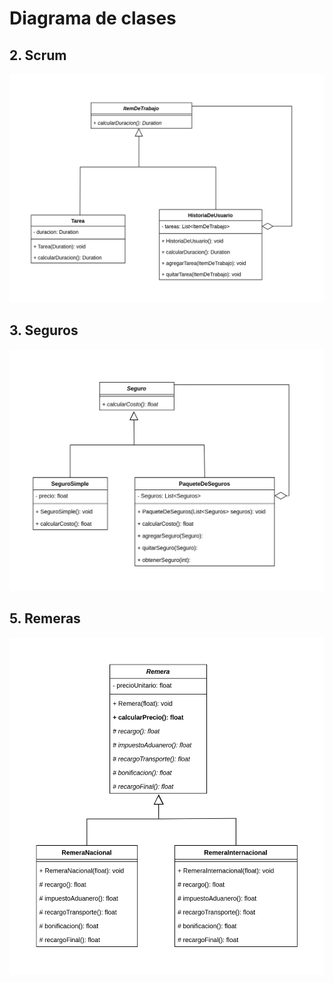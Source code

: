 # Diagrama de clases

## 2. Scrum

![](img/scrum.png)

## 3. Seguros

![](img/seguros.png)

## 5. Remeras

![](img/remeras.png)